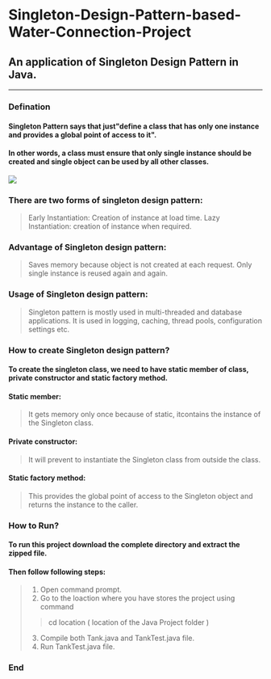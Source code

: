 # Singleton-Design-Pattern-based-Water-Connection-Project         
## An application of Singleton Design Pattern in Java.       
---------------------------------------------------------------------------------------------------------------------------------------
### Defination

#### Singleton Pattern says that just"define a class that has only one instance and provides a global point of access to it". 
#### In other words, a class must ensure that only single instance should be created and single object can be used by all other classes.

![](https://i.ytimg.com/vi/QsBQnFUx388/maxresdefault.jpg)

### There are two forms of singleton design pattern:
>  Early Instantiation: Creation of instance at load time.
>  Lazy Instantiation: creation of instance when required.

### Advantage of Singleton design pattern:
>  Saves memory because object is not created at each request. Only single instance is reused again and again.

### Usage of Singleton design pattern:
>   Singleton pattern is mostly used in multi-threaded and database applications. It is used in logging, caching, thread pools, configuration settings etc. 

### How to create Singleton design pattern?
#### To create the singleton class, we need to have static member of class, private constructor and static factory method.
  #### Static member: 
>It gets memory only once because of static, itcontains the instance of the Singleton class.

#### Private constructor:
>It will prevent to instantiate the Singleton class from outside the class. 

#### Static factory method:
> This provides the global point of access to the Singleton object and returns the instance to the caller.


### How to Run?
#### To run this project download the complete directory and extract the zipped file.
#### Then follow following steps:
> 1. Open command prompt.
>2. Go to the loaction where you have stores the project using command
>>cd location          (  location of the Java Project folder )
>3. Compile both Tank.java and TankTest.java file.
>4. Run TankTest.java file.

### End
